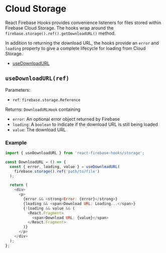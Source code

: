 # Cloud Storage

React Firebase Hooks provides convenience listeners for files stored within
Firebase Cloud Storage. The hooks wrap around the `firebase.storage().ref().getDownloadURL()` method.

In addition to returning the download URL, the hooks provide an `error` and `loading` property
to give a complete lifecycle for loading from Cloud Storage.

- [useDownloadURL](#usedownloadurlref)

## `useDownloadURL(ref)`

Parameters:

- `ref`: `firebase.storage.Reference`

Returns:
`DownloadURLHook` containing

- `error`: An optional error object returned by Firebase
- `loading`: A `boolean` to indicate if the download URL is still being loaded
- `value`: The download URL

### Example

```js
import { useDownloadURL } from 'react-firebase-hooks/storage';

const DownloadURL = () => {
  const { error, loading, value } = useDownloadURL(
    firebase.storage().ref('path/to/file')
  );

  return (
    <div>
      <p>
        {error && <strong>Error: {error}</strong>}
        {loading && <span>Download URL: Loading...</span>}
        {!loading && value && (
          <React.Fragment>
            <span>Download URL: {value}</span>
          </React.Fragment>
        )}
      </p>
    </div>
  );
};
```
